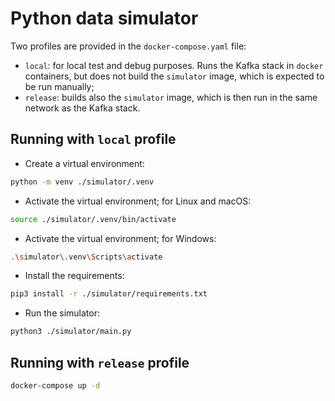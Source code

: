 # Python data simulator
Two profiles are provided in the `docker-compose.yaml` file:
- `local`: for local test and debug purposes. Runs the Kafka stack in `docker` containers,
but does not build the `simulator` image, which is expected to be run manually;
- `release`: builds also the `simulator` image, which is then run in the same network as the Kafka stack.

## Running with `local` profile
- Create a virtual environment:
```bash
python -m venv ./simulator/.venv
```

- Activate the virtual environment; for Linux and macOS:
```bash
source ./simulator/.venv/bin/activate
```
- Activate the virtual environment; for Windows:
```bash
.\simulator\.venv\Scripts\activate
```

- Install the requirements:
```bash
pip3 install -r ./simulator/requirements.txt
```

- Run the simulator:
```bash
python3 ./simulator/main.py
```

## Running with `release` profile
```bash
docker-compose up -d
```